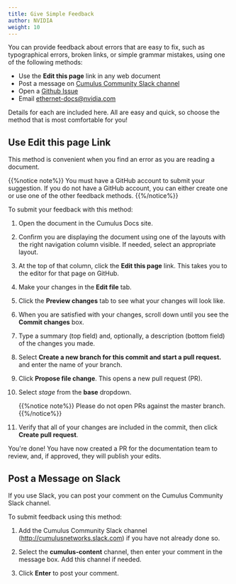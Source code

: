 ```yaml
---
title: Give Simple Feedback
author: NVIDIA
weight: 10
---
```

You can provide feedback about errors that are easy to fix, such as typographical errors, broken links, or simple grammar mistakes, using one of the following methods:

- Use the **Edit this page** link in any web document
- Post a message on [Cumulus Community Slack channel](https://cumulusnetworks.slack.com)
- Open a [Github Issue](https://github.com/CumulusNetworks/docs/issues)
- Email [ethernet-docs@nvidia.com](mailto:ethernet-docs@nvidia.com)

Details for each are included here. All are easy and quick, so choose the method that is most comfortable for you!

## Use Edit this page Link

This method is convenient when you find an error as you are reading a document.

{{%notice note%}}
You must have a GitHub account to submit your suggestion. If you do not have a GitHub account, you can either create one or use one of the other feedback methods.
{{%/notice%}}

To submit your feedback with this method:

1. Open the document in the Cumulus Docs site.

2. Confirm you are displaying the document using one of the layouts with the right navigation column visible. If needed, select an appropriate layout.

3. At the top of that column, click the **Edit this page** link. This takes you to the editor for that page on GitHub.

4. Make your changes in the **Edit file** tab.

5. Click the **Preview changes** tab to see what your changes will look like.

6. When you are satisfied with your changes, scroll down until you see the **Commit changes** box.

7. Type a summary (top field) and, optionally, a description (bottom field) of the changes you made.

8. Select **Create a new branch for this commit and start a pull request.** and enter the name of your branch.

9. Click **Propose file change**. This opens a new pull request (PR).

10. Select *stage* from the **base** dropdown.

    {{%notice note%}}
Please do not open PRs against the master branch.
    {{%/notice%}}

11. Verify that all of your changes are included in the commit, then click **Create pull request**.

You're done! You have now created a PR for the documentation team to review, and, if approved, they will publish your edits.

## Post a Message on Slack

If you use Slack, you can post your comment on the Cumulus Community Slack channel.

To submit feedback using this method:

1. Add the Cumulus Community Slack channel (http://cumulusnetworks.slack.com) if you have not already done so.

2. Select the **cumulus-content** channel, then enter your comment in the message box. Add this channel if needed.

3. Click **Enter** to post your comment.
